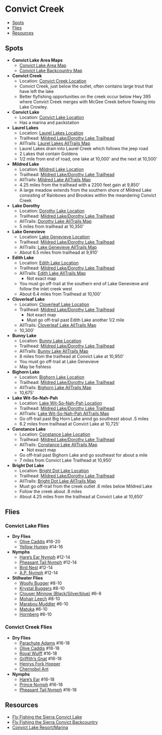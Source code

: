 # Convict Creek

- [Spots](#spots)
- [Flies](#flies)
- [Resources](#resources)

## Spots

- **Convict Lake Area Maps**
  - [Convict Lake Area Map](/img/convict-lake.gif)
  - [Convict Lake Backcountry Map](/img/convict-lake-backcountry.gif)
- **Convict Creek**
  - Location: [Convict Creek Location](https://maps.app.goo.gl/P1S5xWfxwT64phYN6)
  - Convict Creek, just below the outlet, often contains large trout that have left the lake
  - Better flyfishing opportunities on the creek occur below Hwy 395 where Convict Creek merges with McGee Creek before flowing into Lake Crowley.
- **Convict Lake**
  - Location: [Convict Lake Location](https://maps.app.goo.gl/FrWNkPL7TNrbvf1C6)
  - Has a marina and packstation
- **Laurel Lakes**
  - Location: [Laurel Lakes Location](https://maps.app.goo.gl/GMFnSKntQGbPo4xf6)
  - Trailhead: [Mildred Lake/Dorothy Lake Trailhead](https://maps.app.goo.gl/wBwCx3DVkshwWcnC7)
  - AllTrails: [Laurel Lakes AllTrails Map](https://www.alltrails.com/explore/trail/us/california/convict-lake-to-lake-genevieve-and-laurel-lakes)
  - Laurel Lakes drain into Laurel Creek which follows the jeep road
  - 2 Lakes that contain Goldens
  - 1/2 mile from end of road, one lake at 10,000' and the next at 10,500'
- **Mildred Lake**
  - Location: [Mildred Lake Location](https://maps.app.goo.gl/g5H3z9hfcEe2QEvQ7)
  - Trailhead: [Mildred Lake/Dorothy Lake Trailhead](https://maps.app.goo.gl/wBwCx3DVkshwWcnC7)
  - AllTrails: [Mildred Lake AllTrails Map](https://www.alltrails.com/explore/trail/us/california/convict-creek-trail-to-mildred-lake)
  - 4.25 miles from the trailhead with a 2200 feet gain at 9,850'
  - A large meadow extends from the southern shore of Mildred Lake consisting of Rainbows and Brookies within the meandering Convict Creek
- **Lake Dorothy**
  - Location: [Dorothy Lake Location](https://maps.app.goo.gl/uxoesB5fsV1hpHF77)
  - Trailhead: [Mildred Lake/Dorothy Lake Trailhead](https://maps.app.goo.gl/wBwCx3DVkshwWcnC7)
  - AllTrails: [Dorothy Lake AllTrails Map](https://www.alltrails.com/explore/trail/us/california/convict-lake-mildred-lake-lake-dorthy-and-bighorn-lake)
  - 5 miles from trailhead at 10,350'
- **Lake Genevieve**
  - Location: [Lake Genevieve Location](https://maps.app.goo.gl/U9wGsHFhyPV77ryE6)
  - Trailhead: [Mildred Lake/Dorothy Lake Trailhead](https://maps.app.goo.gl/wBwCx3DVkshwWcnC7)
  - AllTrails: [Lake Genevieve AllTrails Map](https://www.alltrails.com/explore/trail/us/california/convict-lake-to-lake-genevieve-and-laurel-lakes)
  - About 6.5 miles from trailhead at 9,910'
- **Edith Lake**
  - Location: [Edith Lake Location](https://maps.app.goo.gl/9BZ262KTCjXXn3c36)
  - Trailhead: [Mildred Lake/Dorothy Lake Trailhead](https://maps.app.goo.gl/wBwCx3DVkshwWcnC7)
  - AllTrails: [Edith Lake AllTrails Map](https://www.alltrails.com/explore/trail/us/california/convict-lake-to-lake-genevieve-and-laurel-lakes)
    - Not exact map
  - You must go off-trail at the southern end of Lake Genevieve and follow the inlet creek west
  - About 6.4 miles from Trailhead at 10,100'
- **Cloverleaf Lake**
  - Location: [Cloverleaf Lake Location](https://maps.app.goo.gl/RFCtC24BAEPkUtHDA)
  - Trailhead: [Mildred Lake/Dorothy Lake Trailhead](https://maps.app.goo.gl/wBwCx3DVkshwWcnC7)
    - Not exact map
    - Must go off-trail past Edith Lake another 1/2 mile
  - AllTrails: [Cloverleaf Lake AllTrails Map](https://www.alltrails.com/explore/trail/us/california/convict-lake-to-lake-genevieve-and-laurel-lakes)
  - 10,300'
- **Bunny Lake**
  - Location: [Bunny Lake Location](https://maps.app.goo.gl/TpByFkUjrP7UNzPSA)
  - Trailhead: [Mildred Lake/Dorothy Lake Trailhead](https://maps.app.goo.gl/wBwCx3DVkshwWcnC7)
  - AllTrails: [Bunny Lake AllTrails Map](https://www.alltrails.com/explore/trail/us/california/convict-lake-to-lake-genevieve-and-laurel-lakes)
  - 8 miles from the trailhead at Convict Lake at 10,950'
  - You must go off-trail at Lake Genevieve
  - May be fishless
- **Bighorn Lake**
  - Location: [Bighorn Lake Location](https://maps.app.goo.gl/sBUtMWJDcmovZnaL9)
  - Trailhead: [Mildred Lake/Dorothy Lake Trailhead](https://maps.app.goo.gl/wBwCx3DVkshwWcnC7)
  - AllTrails: [Bighorn Lake AllTrails Map](https://www.alltrails.com/explore/trail/us/california/convict-lake-mildred-lake-lake-dorthy-and-bighorn-lake)
  - 10,675'
- **Lake Wit-So-Nah-Pah**
  - Location: [Lake Wit-So-Nah-Pah Location](https://maps.app.goo.gl/y37BQrkjbBJYHwQRA)
  - Trailhead: [Mildred Lake/Dorothy Lake Trailhead](https://maps.app.goo.gl/wBwCx3DVkshwWcnC7)
  - AllTrails: [Lake Wit-So-Nah-Pah AllTrails Map](https://www.alltrails.com/explore/trail/us/california/convict-lake-mildred-lake-lake-dorthy-and-bighorn-lake)
  - Go off-trail past Big Horn Lake annd go southeast about .5 miles
  - 6.2 miles from trailhead at Convict Lake at 10,725'
- **Constance Lake**
  - Location: [Constance Lake Location](https://maps.app.goo.gl/TMVYuXvpKoRDu5q58)
  - Trailhead: [Mildred Lake/Dorothy Lake Trailhead](https://maps.app.goo.gl/wBwCx3DVkshwWcnC7)
  - AllTrails: [Constance Lake AllTrails Map](https://www.alltrails.com/explore/trail/us/california/convict-lake-mildred-lake-lake-dorthy-and-bighorn-lake)
    - Not exact map
  - Go off-trail past Bighorn Lake and go southeast for about a mile
  - 7 miles from Convict Lake Trailhead at 10,950'
- **Bright Dot Lake**
  - Location: [Bright Dot Lake Location](https://maps.app.goo.gl/gq7qrRUXDHNmB9iS9)
  - Trailhead: [Mildred Lake/Dorothy Lake Trailhead](https://maps.app.goo.gl/wBwCx3DVkshwWcnC7)
  - AllTrails: [Bright Dot Lake AllTrails Map](https://www.alltrails.com/explore/trail/us/california/convict-lake-mildred-lake-lake-dorthy-and-bighorn-lake)
  - Must go off-trail from the creek outlet .6 miles below Mildred Lake
  - Follow the creek about .8 miles
  - About 4.25 miles from the trailhead at Convict Lake at 10,650'

## Flies

### Convict Lake Flies

- **Dry Flies**
  - [Olive Caddis](/img/olive-caddis.jpg) #16-20
  - [Yellow Humpy](/img/yellow-humpy.jpg) #14-16
- **Nymphs**
  - [Hare’s Ear Nymph](/img/hares-ear.jpg) #12-14
  - [Pheasant Tail Nymph](/img/pheasant-tail-nymph.jpg) #12-14
  - [Bird Nest](/img/birds-nest.jpg) #12-14
  - [A.P. Nymph](/img/ap-nymph.jpg) #12-14
- **Stillwater Flies**
  - [Woolly Bugger](/img/woolly-bugger.jpg) #8-10
  - [Krystal Buggers](/img/krystal-bugger.jpg) #8-10
  - [Clouser Minnow (Black/Silver/blue)](/img/clouser-minnow.jpg) #6-8
  - [Mohair Leech](/img/mohair-leech.jpg) #8-10
  - [Marabou Muddler](/img/marabou-muddler.jpg) #6-10
  - [Matuka](/img/matuka.jpg) #6-10
  - [Hornberg](/img/hornberg.jpg) #6-10

### Convict Creek Flies

- **Dry Flies**
  - [Parachute Adams](/img/parachute-adams.jpg) #16-18
  - [Olive Caddis](/img/olive-caddis.jpg) #16-18
  - [Royal Wulff](/img/royal-wulff.jpg) #16-18
  - [Griffith’s Gnat](/img/griffiths-gnat.jpg) #16-18
  - [Henrys Fork Hopper](/img/henrys-fork-hopper.jpg)
  - [Chernobyl Ant](/img/chernobyl-ant.jpg)
- **Nymphs**
  - [Hare’s Ear](/img/hares-ear.jpg) #16-18
  - [Prince Nymph](/img/prince-nymph-beadhead.jpg) #16-18
  - [Pheasant Tail Nymph](/img/pheasant-tail-nymph.jpg) #16-18

## Resources

- [Fly Fishing the Sierra Convict Lake](https://flyfishingthesierra.com/convict-lake)
- [Fly Fishing the Sierra Convict Backcountry](https://flyfishingthesierra.com/convict-lake-backcountry)
- [Convict Lake Resort/Marina](https://convictlake.com/)
